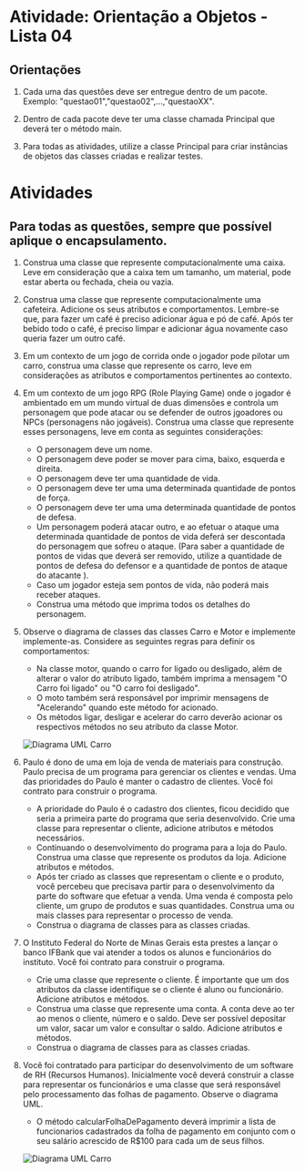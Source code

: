 # Atividade: Orientação a Objetos - Lista 04
## Orientações

1. Cada uma das questões deve ser entregue dentro de um pacote. Exemplo: "questao01","questao02",...,"questaoXX".

1. Dentro de cada pacote deve ter uma classe chamada Principal que deverá ter o método main.

1. Para todas as atividades, utilize a classe Principal para criar instâncias de objetos das classes criadas e realizar testes.

# Atividades

## Para todas as questões, sempre que possível aplique o encapsulamento.


1. Construa uma classe que represente computacionalmente uma caixa. Leve em consideração que a caixa tem um tamanho, um material, pode estar aberta ou fechada, cheia ou vazia. 

1. Construa uma classe que represente computacionalmente uma cafeteira. Adicione os seus atributos e comportamentos. Lembre-se que, para fazer um café é preciso adicionar água e pó de café. Após ter bebido todo o café, é preciso limpar e adicionar água novamente caso queria fazer um outro café.    

1. Em um contexto de um jogo de corrida onde o jogador pode pilotar um carro, construa uma classe que represente os carro, leve em considerações as atributos e comportamentos pertinentes ao contexto.

1. Em um contexto de um jogo RPG (Role Playing Game) onde o jogador é ambientado em um mundo virtual de duas dimensões e controla um personagem que pode atacar ou se defender de outros jgoadores ou NPCs (personagens não jogáveis). Construa uma classe que represente esses personagens, leve em conta as seguintes considerações:
    * O personagem deve um nome.
    * O personagem deve poder se mover para cima, baixo, esquerda e direita.
    * O personagem deve ter uma quantidade de vida.
    * O personagem deve ter uma uma determinada quantidade de pontos de força.
    * O personagem deve ter uma uma determinada quantidade de pontos de defesa.
    * Um personagem poderá atacar outro, e ao efetuar o ataque uma determinada quantidade de pontos de vida deferá ser descontada do personagem que sofreu o ataque. (Para saber a quantidade de pontos de vidas que deverá ser removido, utilize a quantidade de pontos de defesa do defensor e a quantidade de pontos de ataque do atacante ).
    * Caso um jogador esteja sem pontos de vida, não poderá mais receber ataques.
    * Construa uma método que imprima todos os detalhes do personagem.

1. Observe o diagrama de classes das classes Carro e Motor e implemente implemente-as. Considere as seguintes regras para definir os comportamentos:
    * Na classe motor, quando o carro for ligado ou desligado, além de alterar o valor do atributo ligado, também imprima a mensagem "O Carro foi ligado" ou "O carro foi desligado".
    * O moto também será responsável por imprimir mensagens de "Acelerando" quando este método for acionado.
    * Os métodos ligar, desligar e acelerar do carro deverão acionar os respectivos métodos no seu atributo da classe Motor.

    ![Diagrama UML Carro](http://www.plantuml.com/plantuml/proxy?cache=no&src=https://raw.githubusercontent.com/IFNMG-Almenara-Classes/modificadores-de-acesso/main/assets/questao04/carro-uml.iuml?token=GHSAT0AAAAAABR4VPIHUME73YL7ZISKUZKEYXOXLQA)

1. Paulo é dono de uma em loja de venda de materiais para construção. Paulo precisa de um programa para gerenciar os clientes e vendas. Uma das prioridades do Paulo é manter o cadastro de clientes. Você foi contrato para construir o programa.

    * A prioridade do Paulo é o cadastro dos clientes, ficou decidido que seria a primeira parte do programa que seria desenvolvido. Crie uma classe para representar o cliente, adicione atributos e métodos necessários.
    * Continuando o desenvolvimento do programa para a loja do Paulo. Construa uma classe que represente os produtos da loja. Adicione atributos e métodos.
    * Após ter criado as classes que representam o cliente e o produto, você percebeu que precisava partir para o desenvolvimento da parte do software que efetuar a venda. Uma venda é composta pelo cliente, um grupo de produtos e suas quantidades. Construa uma ou mais classes para representar o processo de venda. 
    * Construa o diagrama de classes para as classes criadas.

1. O Instituto Federal do Norte de Minas Gerais esta prestes a lançar o banco  IFBank que vai atender a todos os alunos e funcionários do instituto. Você foi contrato para construir o programa. 

    * Crie uma classe que represente o cliente. É importante que um dos atributos da classe identifique se o cliente é aluno ou funcionário. Adicione atributos e métodos.
    * Construa uma classe que represente uma conta. A conta deve ao ter ao menos o cliente, número e o saldo. Deve ser possível depositar um valor, sacar um valor e consultar o saldo. Adicione atributos e métodos.    
    * Construa o diagrama de classes para as classes criadas.

1. Você foi contratado para participar do desenvolvimento de um software de RH (Recursos Humanos). Inicialmente você deverá construir a classe para representar os funcionários e uma classe que será responsável pelo processamento das folhas de pagamento. Observe o diagrama UML.
    * O método calcularFolhaDePagamento deverá imprimir a lista de funcionarios cadastrados da folha de pagamento em conjunto com o seu salário acrescido de R$100 para cada um de seus filhos.
    
    ![Diagrama UML Carro](http://www.plantuml.com/plantuml/proxy?cache=no&src=https://raw.githubusercontent.com/IFNMG-Almenara-Classes/modificadores-de-acesso/main/assets/questao04/carro-uml.iuml?token=GHSAT0AAAAAABR4VPIHUME73YL7ZISKUZKEYXOXLQA)